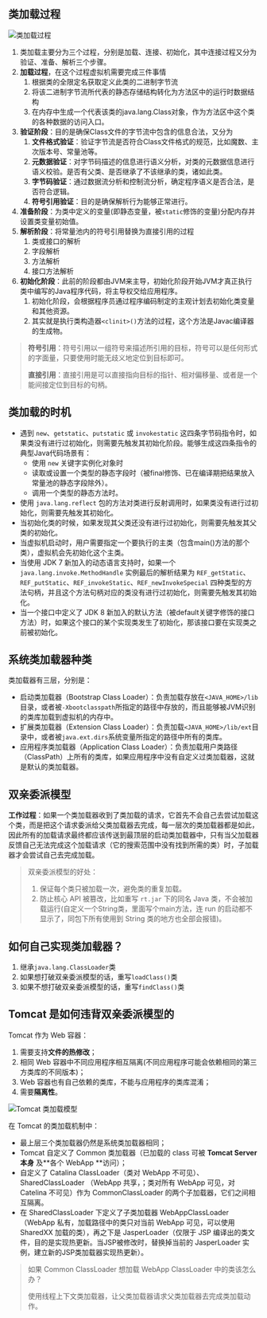 ## 类加载过程

![类加载过程](https://tva1.sinaimg.cn/large/007S8ZIlly1gj7t2gw8xxj30ha05saax.jpg)

1. 类加载主要分为三个过程，分别是加载、连接、初始化，其中连接过程又分为验证、准备、解析三个步骤。
2. **加载过程**，在这个过程虚拟机需要完成三件事情
   1. 根据类的全限定名获取定义此类的二进制字节流
   2. 将该二进制字节流所代表的静态存储结构转化为方法区中的运行时数据结构
   3. 在内存中生成一个代表该类的java.lang.Class对象，作为方法区中这个类的各种数据的访问入口。
3. **验证阶段**：目的是确保Class文件的字节流中包含的信息合法，又分为
   1. **文件格式验证**：验证字节流是否符合Class文件格式的规范，比如魔数、主次版本号、常量池等。
   2. **元数据验证**：对字节码描述的信息进行语义分析，对类的元数据信息进行语义校验。是否有父类、是否继承了不该继承的类，诸如此类。
   3. **字节码验证**：通过数据流分析和控制流分析，确定程序语义是否合法，是否符合逻辑。
   4. **符号引用验证**：目的是确保解析行为能够正常进行。
4. **准备阶段**：为类中定义的变量(即静态变量，被`static`修饰的变量)分配内存并设置类变量初始值。
5. **解析阶段**：将常量池内的符号引用替换为直接引用的过程
   1. 类或接口的解析
   2. 字段解析
   3. 方法解析
   4. 接口方法解析
6. **初始化阶段**：此前的阶段都由JVM来主导，初始化阶段开始JVM才真正执行类中编写的Java程序代码，将主导权交给应用程序。
   1. 初始化阶段，会根据程序员通过程序编码制定的主观计划去初始化类变量和其他资源。
   2. 其实就是执行类构造器`<clinit>()`方法的过程，这个方法是Javac编译器的生成物。

> **符号引用**：符号引用以一组符号来描述所引用的目标，符号可以是任何形式的字面量，只要使用时能无歧义地定位到目标即可。
>
> **直接引用**：直接引用是可以直接指向目标的指针、相对偏移量、或者是一个能间接定位到目标的句柄。

## 类加载的时机

- 遇到 `new`、`getstatic`、`putstatic` 或 `invokestatic` 这四条字节码指令时，如果类没有进行过初始化，则需要先触发其初始化阶段。能够生成这四条指令的典型Java代码场景有：
  - 使用 `new` 关键字实例化对象时
  - 读取或设置一个类型的静态字段时（被final修饰、已在编译期把结果放入常量池的静态字段除外）。
  - 调用一个类型的静态方法时。
- 使用 `java.lang.reflect` 包的方法对类进行反射调用时，如果类没有进行过初始化，则需要先触发其初始化。
- 当初始化类的时候，如果发现其父类还没有进行过初始化，则需要先触发其父类的初始化。
- 当虚拟机启动时，用户需要指定一个要执行的主类（包含main()方法的那个类），虚拟机会先初始化这个主类。
- 当使用 JDK 7 新加入的动态语言支持时，如果一个 `java.lang.invoke.MethodHandle` 实例最后的解析结果为 `REF_getStatic`、`REF_putStatic`、`REF_invokeStatic`、`REF_newInvokeSpecial` 四种类型的方法句柄，并且这个方法句柄对应的类没有进行过初始化，则需要先触发其初始化。
- 当一个接口中定义了 JDK 8 新加入的默认方法（被default关键字修饰的接口方法）时，如果这个接口的某个实现类发生了初始化，那该接口要在实现类之前被初始化。

## 系统类加载器种类

类加载器有三层，分别是：

- 启动类加载器（Bootstrap Class Loader）：负责加载存放在`<JAVA_HOME>/lib`目录，或者被`-Xbootclasspath`所指定的路径中存放的，而且能够被JVM识别的类库加载到虚拟机的内存中。
- 扩展类加载器（Extension Class Loader）：负责加载`<JAVA_HOME>/lib/ext`目录中，或者被`java.ext.dirs`系统变量所指定的路径中所有的类库。
- 应用程序类加载器（Application Class Loader）：负责加载用户类路径（ClassPath）上所有的类库，如果应用程序中没有自定义过类加载器，这就是默认的类加载器。

## 双亲委派模型

**工作过程**：如果一个类加载器收到了类加载的请求，它首先不会自己去尝试加载这个类，而是把这个请求委派给父类加载器去完成，每一层次的类加载器都是如此，因此所有的加载请求最终都应该传送到最顶层的启动类加载器中，只有当父加载器反馈自己无法完成这个加载请求（它的搜索范围中没有找到所需的类）时，子加载器才会尝试自己去完成加载。

> 双亲委派模型的好处：
>
> 1. 保证每个类只被加载一次，避免类的重复加载。
> 2. 防止核心 API 被篡改，比如重写 `rt.jar` 下的同名 Java 类，不会被加载运行(自定义一个String类，里面写个main方法，连 run 的启动都不显示了，同包下所有使用到 String 类的地方也全部会报错)。

## 如何自己实现类加载器？

1. 继承`java.lang.ClassLoader`类
2. 如果想打破双亲委派模型的话，重写`loadClass()`类
3. 如果不想打破双亲委派模型的话，重写`findClass()`类

## Tomcat 是如何违背双亲委派模型的

Tomcat 作为 Web 容器：

1. 需要支持**文件的热修改**；
2. 相同 Web 容器中不同应用程序相互隔离(不同应用程序可能会依赖相同的第三方类库的不同版本)；
3. Web 容器也有自己依赖的类库，不能与应用程序的类库混淆；
4. 需要**隔离性**。

![Tomcat 类加载模型](https://tva1.sinaimg.cn/large/007S8ZIlly1gj7taxqg87j30cu0i774f.jpg)

在 Tomcat 的类加载机制中：

- 最上层三个类加载器仍然是系统类加载器相同；
- Tomcat 自定义了 Common 类加载器（已加载的 class 可被 **Tomcat Server本身** 及**各个 WebApp **访问）；
- 自定义了 Catalina ClassLoader（类对 WebApp 不可见）、SharedClassLoader （WebApp 共享，；类对所有 WebApp 可见，对 Catelina 不可见）作为 CommonClassLoader 的两个子加载器，它们之间相互隔离。
- 在 SharedClassLoader 下定义了子类加载器 WebAppClassLoader（WebApp 私有，加载路径中的类只对当前 WebApp 可见，可以使用 SharedXX 加载的类），再之下是  JasperLoader（仅限于 JSP 编译出的类文件，目的是实现热更新。当JSP被修改时，替换掉当前的 JasperLoader 实例，建立新的JSP类加载器实现热更新）。

> 如果 Common ClassLoader 想加载 WebApp ClassLoader 中的类该怎么办？
>
> 使用线程上下文类加载器，让父类加载器请求父类加载器去完成类加载动作。

